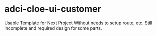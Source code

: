 # adci-cloe-ui-customer

Usable Template for Next Project Without needs to setup route, etc.
Still incomplete and required design for some parts.

